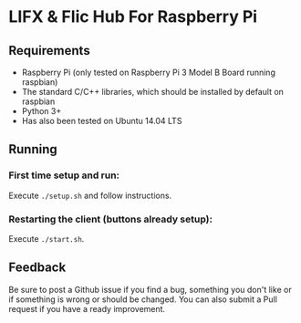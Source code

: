 # LIFX & Flic Hub For Raspberry Pi

## Requirements
- Raspberry Pi (only tested on Raspberry Pi 3 Model B Board running raspbian)
- The standard C/C++ libraries, which should be installed by default on raspbian
- Python 3+
- Has also been tested on Ubuntu 14.04 LTS 

## Running

### First time setup and run:
Execute `./setup.sh` and follow instructions.  

### Restarting the client (buttons already setup):
Execute `./start.sh`.

## Feedback
Be sure to post a Github issue if you find a bug, something you don't like or if something is wrong or should be changed. You can also submit a Pull request if you have a ready improvement.
